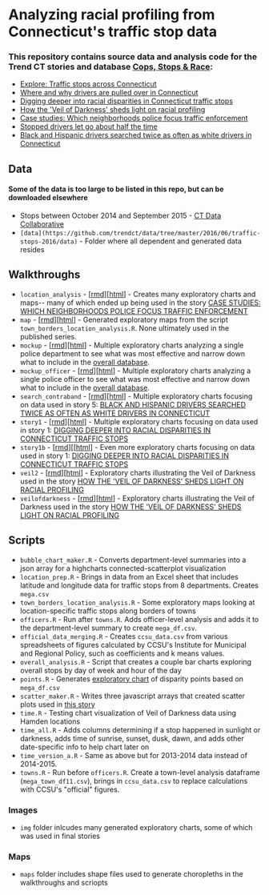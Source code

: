 # Analyzing racial profiling from Connecticut's traffic stop data

### This repository contains source data and analysis code for the Trend CT stories and database [Cops, Stops & Race](http://trafficstops.trendct.org/):

* [Explore: Traffic stops across Connecticut](http://trafficstops.trendct.org/data/)
* [Where and why drivers are pulled over in Connecticut](http://trafficstops.trendct.org/story/where-and-why-drivers-are-pulled-over-in-connecticut/)
* [Digging deeper into racial disparities in Connecticut traffic stops](http://trafficstops.trendct.org/story/digging-deeper-into-racial-disparities-in-ct-traffic-stops/)
* [How the 'Veil of Darkness' sheds light on racial profiling](http://trafficstops.trendct.org/story/how-veil-of-darkness-sheds-light-on-racial-profiling/)
* [Case studies: Which neighborhoods police focus traffic enforcement](http://trafficstops.trendct.org/story/case-studies-which-neighborhoods-police-focus-traffic-enforcement/)
* [Stopped drivers let go about half the time](http://trafficstops.trendct.org/story/stopped-drivers-let-go-about-half-the-time/)
* [Black and Hispanic drivers searched twice as often as white drivers in Connecticut](http://trafficstops.trendct.org/story/black-hispanic-drivers-searched-twice-as-often-as-white-drivers-in-connecticut/)
## Data

#### Some of the data is too large to be listed in this repo, but can be downloaded elsewhere
* Stops between October 2014 and September 2015 - [CT Data Collaborative](http://ctrp3.ctdata.org/rawdata/)
* `[data](https://github.com/trendct/data/tree/master/2016/06/traffic-stops-2016/data)` - Folder where all dependent and generated data resides

## Walkthroughs

* `location_analysis` - [[rmd](https://github.com/trendct/data/blob/master/2016/06/traffic-stops-2016/location_analysis.Rmd)][[html](http://trendct.github.io/data/2016/06/traffic-stops-2016/location_analysis.html)] - Creates many exploratory charts and maps-- many of which ended up being used in the story [CASE STUDIES: WHICH NEIGHBORHOODS POLICE FOCUS TRAFFIC ENFORCEMENT](http://trafficstops.trendct.org/story/case-studies-which-neighborhoods-police-focus-traffic-enforcement/)
* `map` - [[rmd](https://github.com/trendct/data/blob/master/2016/06/traffic-stops-2016/map.Rmd)][[html](http://trendct.github.io/data/2016/06/traffic-stops-2016/map.html)] - Generated exploratory maps from the script `town_borders_location_analysis.R`. None ultimately used in the published series.
* `mockup` - [[rmd](https://github.com/trendct/data/blob/master/2016/06/traffic-stops-2016/mockup.Rmd)][[html](http://trendct.github.io/data/2016/06/traffic-stops-2016/mockup.html)] - Multiple exploratory charts analyzing a single police department to see what was most effective and narrow down what to include in the [overall database](http://trafficstops.trendct.org/data/).
* `mockup_officer` - [[rmd](https://github.com/trendct/data/blob/master/2016/06/traffic-stops-2016/mockup_officer.Rmd)][[html](http://trendct.github.io/data/2016/06/traffic-stops-2016/mockup_officer.html)] - Multiple exploratory charts analyzing a single police officer to see what was most effective and narrow down what to include in the [overall database](http://trafficstops.trendct.org/data/).
* `search_contraband` - [[rmd](https://github.com/trendct/data/blob/master/2016/06/traffic-stops-2016/search_contraband.Rmd)][[html](http://trendct.github.io/data/2016/06/traffic-stops-2016/search_contraband.html)] - Multiple exploratory charts focusing on data used in story 5: [BLACK AND HISPANIC DRIVERS SEARCHED TWICE AS OFTEN AS WHITE DRIVERS IN CONNECTICUT](http://trafficstops.trendct.org/story/black-hispanic-drivers-searched-twice-as-often-as-white-drivers-in-connecticut/)
* `story1` - [[rmd](https://github.com/trendct/data/blob/master/2016/06/traffic-stops-2016/story1.Rmd)][[html](http://trendct.github.io/data/2016/06/traffic-stops-2016/story1.html)] - Multiple exploratory charts focusing on data used in story 1: [DIGGING DEEPER INTO RACIAL DISPARITIES IN CONNECTICUT TRAFFIC STOPS](http://trafficstops.trendct.org/story/digging-deeper-into-racial-disparities-in-ct-traffic-stops/)
* `story1b` - [[rmd](https://github.com/trendct/data/blob/master/2016/06/traffic-stops-2016/story1b.Rmd)][[[html](http://trendct.github.io/data/2016/06/traffic-stops-2016/story1b.html)] - Even more exploratory charts focusing on data used in story 1: [DIGGING DEEPER INTO RACIAL DISPARITIES IN CONNECTICUT TRAFFIC STOPS](http://trafficstops.trendct.org/story/digging-deeper-into-racial-disparities-in-ct-traffic-stops/)
* `veil2` - [[rmd](https://github.com/trendct/data/blob/master/2016/06/traffic-stops-2016/veil2.Rmd)][[html](http://trendct.github.io/data/2016/06/traffic-stops-2016/veil2.html)] - Exploratory charts illustrating the Veil of Darkness used in the story [HOW THE 'VEIL OF DARKNESS' SHEDS LIGHT ON RACIAL PROFILING](http://trafficstops.trendct.org/story/how-veil-of-darkness-sheds-light-on-racial-profiling/)
* `veilofdarkness` - [[rmd](https://github.com/trendct/data/blob/master/2016/06/traffic-stops-2016/veilofdarkness.Rmd)][[html](http://trendct.github.io/data/2016/06/traffic-stops-2016/veilofdarkness.html)] - Exploratory charts illustrating the Veil of Darkness used in the story [HOW THE 'VEIL OF DARKNESS' SHEDS LIGHT ON RACIAL PROFILING](http://trafficstops.trendct.org/story/how-veil-of-darkness-sheds-light-on-racial-profiling/)

## Scripts

* `bubble_chart_maker.R` - Converts department-level summaries into a json array for a highcharts connected-scatterplot visualization
* `location_prep.R` - Brings in data from an Excel sheet that includes latitude and longitude data for traffic stops from 8 departments. Creates `mega.csv` 
* `town_borders_location_analysis.R` - Some exploratory maps looking at location-specific traffic stops along borders of towns
* `officers.R` - Run after `towns.R`. Adds officer-level analysis and adds it to the department-level summary to create `mega_df.csv`.
* `official_data_merging.R` - Creates `ccsu_data.csv` from various spreadsheets of figures calculated by CCSU's Institute for Municipal and Regional Policy, such as coefficients and k means values.
* `overall_analysis.R` - Script that creates a couple bar charts exploring overall stops by day of week and hour of the day
* `points.R` - Generates [exploratory chart](http://trendct.org/wp-content/blogs.dir/60/files/2016/05/disp_points2-copy-771x411.png) of disparity points based on `mega_df.csv` 
* `scatter_maker.R` - Writes three javascript arrays that created scatter plots used in [this story](http://trafficstops.trendct.org/story/digging-deeper-into-racial-disparities-in-ct-traffic-stops/)
* `time.R` - Testing chart visualization of Veil of Darkness data using Hamden locations
* `time_all.R` - Adds columns determining if a stop happened in sunlight or darkness, adds time of sunrise, sunset, dusk, dawn, and adds other date-specific info to help chart later on
* `time_version_a.R` - Same as above but for 2013-2014 data instead of 2014-2015.
* `towns.R` - Run before `officers.R`. Create a town-level analysis dataframe (`mega_town_df11.csv`), brings in `ccsu_data.csv` to replace calculations with CCSU's "official" figures.

### Images

* `img` folder inlcudes many generated exploratory charts, some of which was used in final stories

### Maps

* `maps` folder includes shape files used to generate choropleths in the walkthroughs and scriopts
